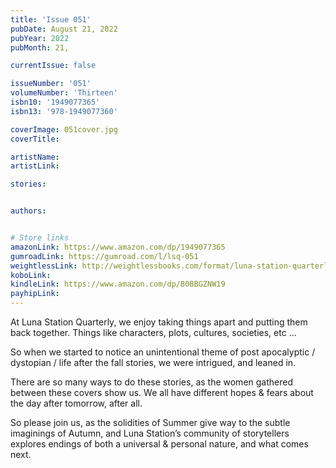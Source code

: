 ```yaml
---
title: 'Issue 051'
pubDate: August 21, 2022
pubYear: 2022
pubMonth: 21,

currentIssue: false

issueNumber: '051'
volumeNumber: 'Thirteen'
isbn10: '1949077365'
isbn13: '978-1949077360'

coverImage: 051cover.jpg
coverTitle:

artistName:
artistLink:

stories: 


authors: 


# Store links
amazonLink: https://www.amazon.com/dp/1949077365
gumroadLink: https://gumroad.com/l/lsq-051
weightlessLink: http://weightlessbooks.com/format/luna-station-quarterly-issue-51
koboLink:
kindleLink: https://www.amazon.com/dp/B0BBGZNW19
payhipLink: 
---
```

At Luna Station Quarterly, we enjoy taking things apart and putting them back together. Things like characters, plots, cultures, societies, etc …

So when we started to notice an unintentional theme of post apocalyptic / dystopian / life after the fall stories, we were intrigued, and leaned in.

There are so many ways to do these stories, as the women gathered between these covers show us. We all have different hopes &amp; fears about the day after tomorrow, after all.

So please join us, as the solidities of Summer give way to the subtle imaginings of Autumn, and Luna Station’s community of storytellers explores endings of both a universal &amp; personal nature, and what comes next.
        